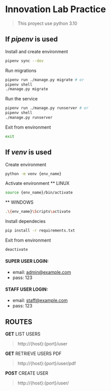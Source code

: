 # Innovation Lab Practice

> This proyect use python 3.10

## If *pipenv* is used

Install and create environment
```bash
pipenv sync --dev
```

Run migrations
```bash
pipenv run ./manage.py migrate # or
pipenv shell
./manage.py migrate
```

Run the service
```bash
pipenv run ./manage.py runserver # or
pipenv shell
./manage.py runserver
```

Exit from environment
```bash
exit
```

## If *venv* is used

Create environment
```bash
python -m venv {env_name}
```

Activate environment
** LINUX
```bash
source {env_name}/bin/activate
```
** WINDOWS
```bash
.\{env_name}\Scripts\activate
```

Install dependecies
```bash
pip install -r requirements.txt
```

Exit from environment
```bash
deactivate
```

#### SUPER USER LOGIN:
- email: admin@example.com
- pass: 123

#### STAFF USER LOGIN:
- email: staff@example.com
- pass: 123

## ROUTES

**GET** LIST USERS
> http://{host}:{port}/user

**GET** RETRIEVE USERS PDF
> http://{host}:{port}/user/pdf

**POST** CREATE USER
> http://{host}:{port}/user/
